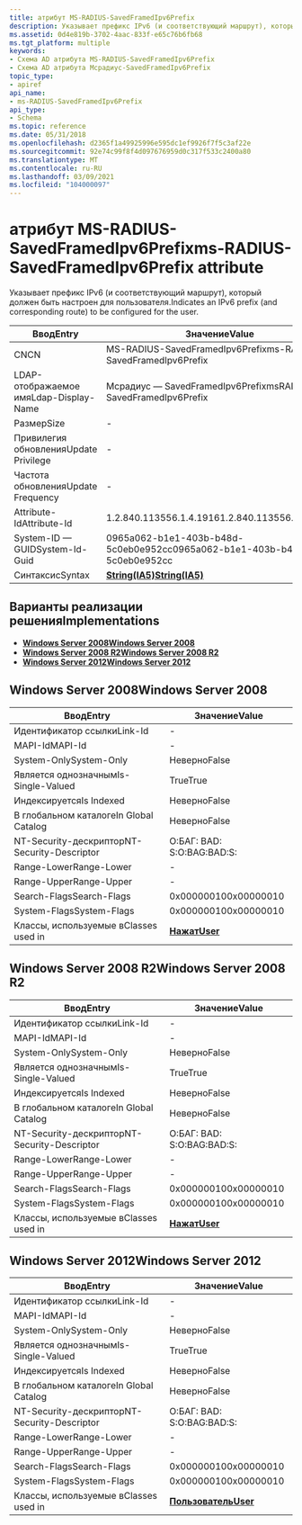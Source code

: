 ```yaml
---
title: атрибут MS-RADIUS-SavedFramedIpv6Prefix
description: Указывает префикс IPv6 (и соответствующий маршрут), который должен быть настроен для пользователя. | атрибут MS-RADIUS-SavedFramedIpv6Prefix
ms.assetid: 0d4e819b-3702-4aac-833f-e65c76b6fb68
ms.tgt_platform: multiple
keywords:
- Схема AD атрибута MS-RADIUS-SavedFramedIpv6Prefix
- Схема AD атрибута Мсрадиус-SavedFramedIpv6Prefix
topic_type:
- apiref
api_name:
- ms-RADIUS-SavedFramedIpv6Prefix
api_type:
- Schema
ms.topic: reference
ms.date: 05/31/2018
ms.openlocfilehash: d2365f1a49925996e595dc1ef9926f7f5c3af22e
ms.sourcegitcommit: 92e74c99f8f4d097676959d0c317f533c2400a80
ms.translationtype: MT
ms.contentlocale: ru-RU
ms.lasthandoff: 03/09/2021
ms.locfileid: "104000097"
---
```

# <a name="ms-radius-savedframedipv6prefix-attribute"></a><span data-ttu-id="4dec8-106">атрибут MS-RADIUS-SavedFramedIpv6Prefix</span><span class="sxs-lookup"><span data-stu-id="4dec8-106">ms-RADIUS-SavedFramedIpv6Prefix attribute</span></span>

<span data-ttu-id="4dec8-107">Указывает префикс IPv6 (и соответствующий маршрут), который должен быть настроен для пользователя.</span><span class="sxs-lookup"><span data-stu-id="4dec8-107">Indicates an IPv6 prefix (and corresponding route) to be configured for the user.</span></span>



| <span data-ttu-id="4dec8-108">Ввод</span><span class="sxs-lookup"><span data-stu-id="4dec8-108">Entry</span></span> | <span data-ttu-id="4dec8-109">Значение</span><span class="sxs-lookup"><span data-stu-id="4dec8-109">Value</span></span> |
|-------------------|--------------------------------------|
| <span data-ttu-id="4dec8-110">CN</span><span class="sxs-lookup"><span data-stu-id="4dec8-110">CN</span></span>                | <span data-ttu-id="4dec8-111">MS-RADIUS-SavedFramedIpv6Prefix</span><span class="sxs-lookup"><span data-stu-id="4dec8-111">ms-RADIUS-SavedFramedIpv6Prefix</span></span>      |
| <span data-ttu-id="4dec8-112">LDAP-отображаемое имя</span><span class="sxs-lookup"><span data-stu-id="4dec8-112">Ldap-Display-Name</span></span> | <span data-ttu-id="4dec8-113">Мсрадиус — SavedFramedIpv6Prefix</span><span class="sxs-lookup"><span data-stu-id="4dec8-113">msRADIUS-SavedFramedIpv6Prefix</span></span>       |
| <span data-ttu-id="4dec8-114">Размер</span><span class="sxs-lookup"><span data-stu-id="4dec8-114">Size</span></span>              | \-                                   |
| <span data-ttu-id="4dec8-115">Привилегия обновления</span><span class="sxs-lookup"><span data-stu-id="4dec8-115">Update Privilege</span></span>  | \-                                   |
| <span data-ttu-id="4dec8-116">Частота обновления</span><span class="sxs-lookup"><span data-stu-id="4dec8-116">Update Frequency</span></span>  | \-                                   |
| <span data-ttu-id="4dec8-117">Attribute-Id</span><span class="sxs-lookup"><span data-stu-id="4dec8-117">Attribute-Id</span></span>      | <span data-ttu-id="4dec8-118">1.2.840.113556.1.4.1916</span><span class="sxs-lookup"><span data-stu-id="4dec8-118">1.2.840.113556.1.4.1916</span></span>              |
| <span data-ttu-id="4dec8-119">System-ID — GUID</span><span class="sxs-lookup"><span data-stu-id="4dec8-119">System-Id-Guid</span></span>    | <span data-ttu-id="4dec8-120">0965a062-b1e1-403b-b48d-5c0eb0e952cc</span><span class="sxs-lookup"><span data-stu-id="4dec8-120">0965a062-b1e1-403b-b48d-5c0eb0e952cc</span></span> |
| <span data-ttu-id="4dec8-121">Синтаксис</span><span class="sxs-lookup"><span data-stu-id="4dec8-121">Syntax</span></span>            | [<span data-ttu-id="4dec8-122">**String(IA5)**</span><span class="sxs-lookup"><span data-stu-id="4dec8-122">**String(IA5)**</span></span>](s-string-ia5.md)  |



## <a name="implementations"></a><span data-ttu-id="4dec8-123">Варианты реализации решения</span><span class="sxs-lookup"><span data-stu-id="4dec8-123">Implementations</span></span>

-   [<span data-ttu-id="4dec8-124">**Windows Server 2008**</span><span class="sxs-lookup"><span data-stu-id="4dec8-124">**Windows Server 2008**</span></span>](#windows-server-2008)
-   [<span data-ttu-id="4dec8-125">**Windows Server 2008 R2**</span><span class="sxs-lookup"><span data-stu-id="4dec8-125">**Windows Server 2008 R2**</span></span>](#windows-server-2008-r2)
-   [<span data-ttu-id="4dec8-126">**Windows Server 2012**</span><span class="sxs-lookup"><span data-stu-id="4dec8-126">**Windows Server 2012**</span></span>](#windows-server-2012)

## <a name="windows-server-2008"></a><span data-ttu-id="4dec8-127">Windows Server 2008</span><span class="sxs-lookup"><span data-stu-id="4dec8-127">Windows Server 2008</span></span>



| <span data-ttu-id="4dec8-128">Ввод</span><span class="sxs-lookup"><span data-stu-id="4dec8-128">Entry</span></span> | <span data-ttu-id="4dec8-129">Значение</span><span class="sxs-lookup"><span data-stu-id="4dec8-129">Value</span></span> |
|------------------------|-----------------------------------|
| <span data-ttu-id="4dec8-130">Идентификатор ссылки</span><span class="sxs-lookup"><span data-stu-id="4dec8-130">Link-Id</span></span>                | \-                                |
| <span data-ttu-id="4dec8-131">MAPI-Id</span><span class="sxs-lookup"><span data-stu-id="4dec8-131">MAPI-Id</span></span>                | \-                                |
| <span data-ttu-id="4dec8-132">System-Only</span><span class="sxs-lookup"><span data-stu-id="4dec8-132">System-Only</span></span>            | <span data-ttu-id="4dec8-133">Неверно</span><span class="sxs-lookup"><span data-stu-id="4dec8-133">False</span></span>                             |
| <span data-ttu-id="4dec8-134">Является однозначным</span><span class="sxs-lookup"><span data-stu-id="4dec8-134">Is-Single-Valued</span></span>       | <span data-ttu-id="4dec8-135">True</span><span class="sxs-lookup"><span data-stu-id="4dec8-135">True</span></span>                              |
| <span data-ttu-id="4dec8-136">Индексируется</span><span class="sxs-lookup"><span data-stu-id="4dec8-136">Is Indexed</span></span>             | <span data-ttu-id="4dec8-137">Неверно</span><span class="sxs-lookup"><span data-stu-id="4dec8-137">False</span></span>                             |
| <span data-ttu-id="4dec8-138">В глобальном каталоге</span><span class="sxs-lookup"><span data-stu-id="4dec8-138">In Global Catalog</span></span>      | <span data-ttu-id="4dec8-139">Неверно</span><span class="sxs-lookup"><span data-stu-id="4dec8-139">False</span></span>                             |
| <span data-ttu-id="4dec8-140">NT-Security-дескриптор</span><span class="sxs-lookup"><span data-stu-id="4dec8-140">NT-Security-Descriptor</span></span> | <span data-ttu-id="4dec8-141">О:БАГ: BAD: S:</span><span class="sxs-lookup"><span data-stu-id="4dec8-141">O:BAG:BAD:S:</span></span>                      |
| <span data-ttu-id="4dec8-142">Range-Lower</span><span class="sxs-lookup"><span data-stu-id="4dec8-142">Range-Lower</span></span>            | \-                                |
| <span data-ttu-id="4dec8-143">Range-Upper</span><span class="sxs-lookup"><span data-stu-id="4dec8-143">Range-Upper</span></span>            | \-                                |
| <span data-ttu-id="4dec8-144">Search-Flags</span><span class="sxs-lookup"><span data-stu-id="4dec8-144">Search-Flags</span></span>           | <span data-ttu-id="4dec8-145">0x00000010</span><span class="sxs-lookup"><span data-stu-id="4dec8-145">0x00000010</span></span>                        |
| <span data-ttu-id="4dec8-146">System-Flags</span><span class="sxs-lookup"><span data-stu-id="4dec8-146">System-Flags</span></span>           | <span data-ttu-id="4dec8-147">0x00000010</span><span class="sxs-lookup"><span data-stu-id="4dec8-147">0x00000010</span></span>                        |
| <span data-ttu-id="4dec8-148">Классы, используемые в</span><span class="sxs-lookup"><span data-stu-id="4dec8-148">Classes used in</span></span>        | [<span data-ttu-id="4dec8-149">**Нажат**</span><span class="sxs-lookup"><span data-stu-id="4dec8-149">**User**</span></span>](c-user.md)<br/> |



## <a name="windows-server-2008-r2"></a><span data-ttu-id="4dec8-150">Windows Server 2008 R2</span><span class="sxs-lookup"><span data-stu-id="4dec8-150">Windows Server 2008 R2</span></span>



| <span data-ttu-id="4dec8-151">Ввод</span><span class="sxs-lookup"><span data-stu-id="4dec8-151">Entry</span></span> | <span data-ttu-id="4dec8-152">Значение</span><span class="sxs-lookup"><span data-stu-id="4dec8-152">Value</span></span> |
|------------------------|-----------------------------------|
| <span data-ttu-id="4dec8-153">Идентификатор ссылки</span><span class="sxs-lookup"><span data-stu-id="4dec8-153">Link-Id</span></span>                | \-                                |
| <span data-ttu-id="4dec8-154">MAPI-Id</span><span class="sxs-lookup"><span data-stu-id="4dec8-154">MAPI-Id</span></span>                | \-                                |
| <span data-ttu-id="4dec8-155">System-Only</span><span class="sxs-lookup"><span data-stu-id="4dec8-155">System-Only</span></span>            | <span data-ttu-id="4dec8-156">Неверно</span><span class="sxs-lookup"><span data-stu-id="4dec8-156">False</span></span>                             |
| <span data-ttu-id="4dec8-157">Является однозначным</span><span class="sxs-lookup"><span data-stu-id="4dec8-157">Is-Single-Valued</span></span>       | <span data-ttu-id="4dec8-158">True</span><span class="sxs-lookup"><span data-stu-id="4dec8-158">True</span></span>                              |
| <span data-ttu-id="4dec8-159">Индексируется</span><span class="sxs-lookup"><span data-stu-id="4dec8-159">Is Indexed</span></span>             | <span data-ttu-id="4dec8-160">Неверно</span><span class="sxs-lookup"><span data-stu-id="4dec8-160">False</span></span>                             |
| <span data-ttu-id="4dec8-161">В глобальном каталоге</span><span class="sxs-lookup"><span data-stu-id="4dec8-161">In Global Catalog</span></span>      | <span data-ttu-id="4dec8-162">Неверно</span><span class="sxs-lookup"><span data-stu-id="4dec8-162">False</span></span>                             |
| <span data-ttu-id="4dec8-163">NT-Security-дескриптор</span><span class="sxs-lookup"><span data-stu-id="4dec8-163">NT-Security-Descriptor</span></span> | <span data-ttu-id="4dec8-164">О:БАГ: BAD: S:</span><span class="sxs-lookup"><span data-stu-id="4dec8-164">O:BAG:BAD:S:</span></span>                      |
| <span data-ttu-id="4dec8-165">Range-Lower</span><span class="sxs-lookup"><span data-stu-id="4dec8-165">Range-Lower</span></span>            | \-                                |
| <span data-ttu-id="4dec8-166">Range-Upper</span><span class="sxs-lookup"><span data-stu-id="4dec8-166">Range-Upper</span></span>            | \-                                |
| <span data-ttu-id="4dec8-167">Search-Flags</span><span class="sxs-lookup"><span data-stu-id="4dec8-167">Search-Flags</span></span>           | <span data-ttu-id="4dec8-168">0x00000010</span><span class="sxs-lookup"><span data-stu-id="4dec8-168">0x00000010</span></span>                        |
| <span data-ttu-id="4dec8-169">System-Flags</span><span class="sxs-lookup"><span data-stu-id="4dec8-169">System-Flags</span></span>           | <span data-ttu-id="4dec8-170">0x00000010</span><span class="sxs-lookup"><span data-stu-id="4dec8-170">0x00000010</span></span>                        |
| <span data-ttu-id="4dec8-171">Классы, используемые в</span><span class="sxs-lookup"><span data-stu-id="4dec8-171">Classes used in</span></span>        | [<span data-ttu-id="4dec8-172">**Нажат**</span><span class="sxs-lookup"><span data-stu-id="4dec8-172">**User**</span></span>](c-user.md)<br/> |



## <a name="windows-server-2012"></a><span data-ttu-id="4dec8-173">Windows Server 2012</span><span class="sxs-lookup"><span data-stu-id="4dec8-173">Windows Server 2012</span></span>



| <span data-ttu-id="4dec8-174">Ввод</span><span class="sxs-lookup"><span data-stu-id="4dec8-174">Entry</span></span> | <span data-ttu-id="4dec8-175">Значение</span><span class="sxs-lookup"><span data-stu-id="4dec8-175">Value</span></span> |
|------------------------|-----------------------------------|
| <span data-ttu-id="4dec8-176">Идентификатор ссылки</span><span class="sxs-lookup"><span data-stu-id="4dec8-176">Link-Id</span></span>                | \-                                |
| <span data-ttu-id="4dec8-177">MAPI-Id</span><span class="sxs-lookup"><span data-stu-id="4dec8-177">MAPI-Id</span></span>                | \-                                |
| <span data-ttu-id="4dec8-178">System-Only</span><span class="sxs-lookup"><span data-stu-id="4dec8-178">System-Only</span></span>            | <span data-ttu-id="4dec8-179">Неверно</span><span class="sxs-lookup"><span data-stu-id="4dec8-179">False</span></span>                             |
| <span data-ttu-id="4dec8-180">Является однозначным</span><span class="sxs-lookup"><span data-stu-id="4dec8-180">Is-Single-Valued</span></span>       | <span data-ttu-id="4dec8-181">True</span><span class="sxs-lookup"><span data-stu-id="4dec8-181">True</span></span>                              |
| <span data-ttu-id="4dec8-182">Индексируется</span><span class="sxs-lookup"><span data-stu-id="4dec8-182">Is Indexed</span></span>             | <span data-ttu-id="4dec8-183">Неверно</span><span class="sxs-lookup"><span data-stu-id="4dec8-183">False</span></span>                             |
| <span data-ttu-id="4dec8-184">В глобальном каталоге</span><span class="sxs-lookup"><span data-stu-id="4dec8-184">In Global Catalog</span></span>      | <span data-ttu-id="4dec8-185">Неверно</span><span class="sxs-lookup"><span data-stu-id="4dec8-185">False</span></span>                             |
| <span data-ttu-id="4dec8-186">NT-Security-дескриптор</span><span class="sxs-lookup"><span data-stu-id="4dec8-186">NT-Security-Descriptor</span></span> | <span data-ttu-id="4dec8-187">О:БАГ: BAD: S:</span><span class="sxs-lookup"><span data-stu-id="4dec8-187">O:BAG:BAD:S:</span></span>                      |
| <span data-ttu-id="4dec8-188">Range-Lower</span><span class="sxs-lookup"><span data-stu-id="4dec8-188">Range-Lower</span></span>            | \-                                |
| <span data-ttu-id="4dec8-189">Range-Upper</span><span class="sxs-lookup"><span data-stu-id="4dec8-189">Range-Upper</span></span>            | \-                                |
| <span data-ttu-id="4dec8-190">Search-Flags</span><span class="sxs-lookup"><span data-stu-id="4dec8-190">Search-Flags</span></span>           | <span data-ttu-id="4dec8-191">0x00000010</span><span class="sxs-lookup"><span data-stu-id="4dec8-191">0x00000010</span></span>                        |
| <span data-ttu-id="4dec8-192">System-Flags</span><span class="sxs-lookup"><span data-stu-id="4dec8-192">System-Flags</span></span>           | <span data-ttu-id="4dec8-193">0x00000010</span><span class="sxs-lookup"><span data-stu-id="4dec8-193">0x00000010</span></span>                        |
| <span data-ttu-id="4dec8-194">Классы, используемые в</span><span class="sxs-lookup"><span data-stu-id="4dec8-194">Classes used in</span></span>        | [<span data-ttu-id="4dec8-195">**Пользователь**</span><span class="sxs-lookup"><span data-stu-id="4dec8-195">**User**</span></span>](c-user.md)<br/> |



 

 





